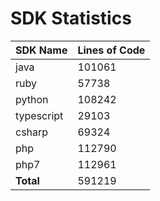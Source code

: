 # SDK Statistics

| SDK Name | Lines of Code |
| -------- | ------------- |
| java | 101061 |
| ruby | 57738 |
| python | 108242 |
| typescript | 29103 |
| csharp | 69324 |
| php | 112790 |
| php7 | 112961 |
| **Total** | 591219 |
